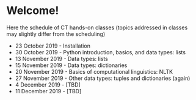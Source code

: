 # Welcome!

Here the schedule of CT hands-on classes (topics addressed in classes may slightly differ from the scheduling)

 * 23 October 2019 - Installation
 * 30 October 2019 - Python introduction, basics, and data types: lists
 * 13 November 2019 -  Data types: lists
 * 15 November 2019 - Data types: dictionaries
 * 20 November 2019 - Basics of computational linguistics: NLTK
 * 27 November 2019 - Other data types: tuples and dictionaries (again)
 * 4 December 2019 - [TBD]
 * 11 December 2019 - [TBD]
